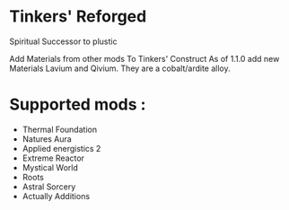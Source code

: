 # Tinkers' Reforged
Spiritual Successor to plustic

Add Materials from other mods To Tinkers' Construct
As of 1.1.0 add new Materials Lavium and Qivium. They are a cobalt/ardite alloy.

# Supported mods : 
* Thermal Foundation
* Natures Aura
* Applied energistics 2
* Extreme Reactor
* Mystical World
* Roots
* Astral Sorcery
* Actually Additions